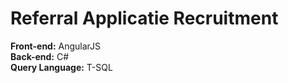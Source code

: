 Referral Applicatie Recruitment 
======
<strong>Front-end:</strong> AngularJS<br>
<strong>Back-end:</strong> C#<br>
<strong>Query Language:</strong> T-SQL
